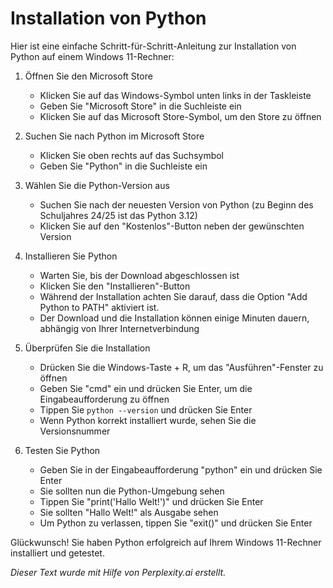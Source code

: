 # Installation von Python

Hier ist eine einfache Schritt-für-Schritt-Anleitung zur Installation
von Python auf einem Windows 11-Rechner:

1. Öffnen Sie den Microsoft Store
   - Klicken Sie auf das Windows-Symbol unten links in der Taskleiste
   - Geben Sie "Microsoft Store" in die Suchleiste ein
   - Klicken Sie auf das Microsoft Store-Symbol, um den Store zu öffnen

2. Suchen Sie nach Python im Microsoft Store
   - Klicken Sie oben rechts auf das Suchsymbol
   - Geben Sie "Python" in die Suchleiste ein

3. Wählen Sie die Python-Version aus
   - Suchen Sie nach der neuesten Version von Python (zu Beginn des
     Schuljahres 24/25 ist das Python 3.12)
   - Klicken Sie auf den "Kostenlos"-Button neben der gewünschten Version

4. Installieren Sie Python
   - Warten Sie, bis der Download abgeschlossen ist
   - Klicken Sie den "Installieren"-Button
   - Während der Installation achten Sie darauf, dass die Option "Add
     Python to PATH" aktiviert ist. 
   - Der Download und die Installation können einige Minuten dauern,
     abhängig von Ihrer Internetverbindung 

5. Überprüfen Sie die Installation
   - Drücken Sie die Windows-Taste + R, um das "Ausführen"-Fenster zu öffnen
   - Geben Sie "cmd" ein und drücken Sie Enter, um die Eingabeaufforderung zu öffnen
   - Tippen Sie `python --version` und drücken Sie Enter
   - Wenn Python korrekt installiert wurde, sehen Sie die Versionsnummer

6. Testen Sie Python
   - Geben Sie in der Eingabeaufforderung "python" ein und drücken Sie Enter
   - Sie sollten nun die Python-Umgebung sehen
   - Tippen Sie "print('Hallo Welt!')" und drücken Sie Enter
   - Sie sollten "Hallo Welt!" als Ausgabe sehen
   - Um Python zu verlassen, tippen Sie "exit()" und drücken Sie Enter

Glückwunsch! Sie haben Python erfolgreich auf Ihrem Windows 11-Rechner
installiert und getestet.

*Dieser Text wurde mit Hilfe von Perplexity.ai erstellt.*